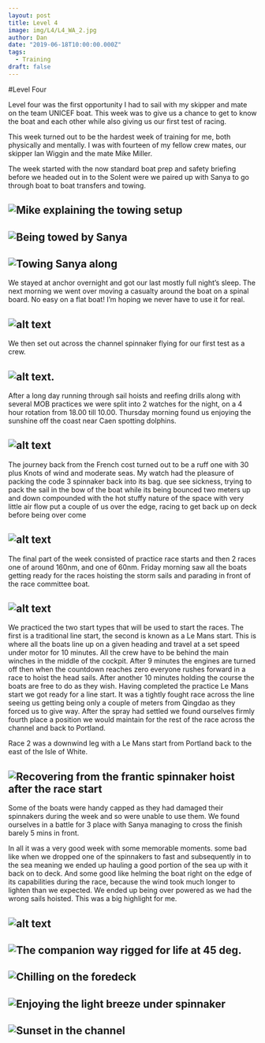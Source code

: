 ```yaml
---
layout: post
title: Level 4 
image: img/L4/L4_WA_2.jpg
author: Dan
date: "2019-06-18T10:00:00.000Z"
tags:
  - Training
draft: false
---
```


#Level Four

Level four was the first opportunity I had to sail with my skipper and mate on the team UNICEF boat. This week was to give us a chance to get to know the boat and each other while also giving us our first test of racing.

This week turned out to be the hardest week of training for me, both physically and mentally. I was with fourteen of my fellow crew mates, our skipper Ian Wiggin and the mate Mike Miller.

The week started with the now standard boat prep and safety briefing before we headed out in to the Solent were we paired up with Sanya to go through boat to boat transfers and towing. 

![Mike explaining the towing setup](img/L4/L4_11_3.jpg)
---
![Being towed by Sanya](img/L4/L4_11_4.jpg)
---
![Towing Sanya along](img/L4/L4_11_5.jpg)
---

We stayed at anchor overnight and got our last mostly full night’s sleep. The next morning we went over moving a casualty around the boat on a spinal board. No easy on a flat boat! I’m hoping we never have to use it for real.

![alt text](img/L4/L4_12_10.jpg) 
---

We then set out across the channel spinnaker flying for our first test as a crew.

![alt text](img/L4/L4_13_11.jpg). 
---

After a long day running through sail hoists and reefing drills along with several MOB practices we were split into 2 watches for the night, on a 4 hour rotation from 18.00 till 10.00. Thursday morning found us enjoying the sunshine off the coast near Caen spotting dolphins.

![alt text](img/L4/L4_WA_2.jpg)
---

The journey back from the French cost turned out to be a ruff one with 30 plus Knots of wind and moderate seas. My watch had the pleasure of packing the code 3 spinnaker back into its bag. que see sickness, trying to pack the sail in the bow of the boat while its being bounced two meters up and down compounded with the hot stuffy nature of the space with very little air flow put a couple of us over the edge, racing to get back up on deck before being over come 

![alt text](https://media.giphy.com/media/SVaMvjPVp2RUxDHopW/giphy-downsized-large.gif)
---

The final part of the week consisted of practice race starts and then 2 races one of around 160nm, and one of 60nm. Friday morning saw all the boats getting ready for the races hoisting the storm sails and parading in front of the race committee boat.

![alt text](img/L4/L4_WA_5.jpg)
---

We practiced the two start types that will be used to start the races. The first is a traditional line start, the second is known as a Le Mans start. This is where all the boats line up on a given heading and travel at a set speed under motor for 10 minutes. All the crew have to be behind the main winches in the middle of the cockpit. After 9 minutes the engines are turned off then when the countdown reaches zero everyone rushes forward in a race to hoist the head sails. After another 10 minutes holding the course the boats are free to do as they wish. Having completed the practice Le Mans start we got ready for a line start. It was a tightly fought race across the line seeing us getting being only a couple of meters from Qingdao as they forced us to give way. After the spray had settled we found ourselves firmly fourth place a position we would maintain for the rest of the race across the channel and back to Portland.

Race 2 was a downwind leg with a Le Mans start from Portland back to the east of the Isle of White. 

![Recovering from the frantic spinnaker hoist after the race start](img/L4/L4_WA_14.jpg)
---

Some of the boats were handy capped as they had damaged their spinnakers during the week and so were unable to use them. We found ourselves in a battle for 3 place with Sanya managing to cross the finish barely 5 mins in front.

In all it was a very good week with some memorable moments. some bad like when we dropped one of the spinnakers to fast and subsequently in to the sea meaning we ended up hauling a good portion of the sea up with it back on to deck. And some good like helming the boat right on the edge of its capabilities during the race, because the wind took much longer to lighten than we expected. We ended up being over powered as we had the wrong sails hoisted. This was a big highlight for me.

![alt text](img/L4/L4_WA_13.jpg)
---
![The companion way rigged for life at 45 deg.](img/L4/L4_WA_12.jpg) 
---
![Chilling on the foredeck](img/L4/L4_WA_15.jpg) 
---
![Enjoying the light breeze under spinnaker](img/L4/L4_WA_1.jpg) 
---
![Sunset in the channel](img/L4/L4_WA_11.jpg) 
---

